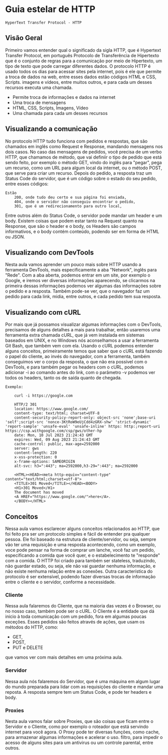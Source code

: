 # Guia estelar de HTTP

    HyperText Transfer Protocol - HTTP

## Visão Geral

Primeiro vamos entender qual o significado da sigla HTTP, que é Hypertext Transfer Protocol, em português Protocolo de Transferência de Hipertexto que é o conjunto de regras para a comunicação por meio de Hipertexto, um tipo de texto que pode carregar diferentes dados. O protocolo HTTP é usado todos os dias para acessar sites pela internet, pois é ele que permite a troca de dados na web, entre esses dados estão códigos HTML e CSS, Scripts. imagens e vídeos, entre muitos outros, e para cada um desses recursos executa uma chamada.

- Permite troca de informações e dados na internet
- Uma troca de mensagens
- HTML, CSS, Scripts, Imagens, Vídeo
- Uma chamada para cada um desses recursos

## Visualizando a comunicação

No protocolo HTTP tudo funciona com pedidos e respostas, que são chamados em inglês como Request e Response, mandando mensagens nos dois casos. No caso das mensagens de pedidos, você precisa de um verbo HTTP, que chamamos de método, que vai definiir o tipo de pedido que está sendo feito, por exemplo o método GET, vindo do inglês para "pegar", pega um recurso, como um URL para algum local da internet, ou o método POST, que serve para criar um recurso. Depois do pedido, a resposta traz um Status Code do servidor, que é um código sobre o estado do seu pedido, entre esses códigos:

    Estão
        200, onde tudo deu certo e sua página foi enviada,
        404, onde o servidor não conseguiu encontrar o pedido,
        301, que é um redirecionamento para outro local,

Entre outros além do Status Code, o servidor pode mandar um header e um body. Existem coisas que podem estar tanto na Request quanto na Response, que são o header e o body, os Headers são campos informativos, e o body contém conteúdo, podendo ser em forma de HTML ou JSON.

## Visualizando com DevTools

Nesta aula vamos aprender um pouco mais sobre HTTP usando a ferramenta DevTools, mais especificamente a aba "Network", inglês para "Rede". Com a aba aberta, podemos entrar em um site, por exemplo o Google, e iremos ver diversas informações aparecendo, se clicarmos na primeira dessas informações podemos ver algumas das informações sobre o pedido e a resposta. Também pode-se ver, que o navegador faz um pedido para cada link, midia, entre outros, e cada pedido tem sua resposta.

## Visualizando com cURL

Por mais que já possamos visualizar algumas informações com o DevTools, precisamos de alguns detalhes a mais para trabalhar, então usaremos uma ferramenta extra chamada cURL, que já vem instalada em sistemas baseados em UNIX, e no Windows nós aconselhamos a usar a ferramenta Git Bash, que também vem com ela. Usando o cURL podemos entender alguns conceitos, primeiramente temos que saber que o cURL está fazendo o papel do cliente, ao invés do navegador, com a ferramenta, também conseguimos ver o corpo da resposta, o que não era possível com o DevTools, e para também pegar os headers com o cURL, podemos adicionar -i ao comando antes do link, com o parâmetro -v podemos ver todos os headers, tanto os de saída quanto de chegada.

    Exemplo:

        curl -i https://google.com
        
        HTTP/2 301 
        location: https://www.google.com/
        content-type: text/html; charset=UTF-8
        content-security-policy-report-only: object-src 'none';base-uri 'self';script-src 'nonce-3KtRoW9eUjCdd4zGRX-shw' 'strict-dynamic' 'report-sample' 'unsafe-eval' 'unsafe-inline' https: http:;report-uri https://csp.withgoogle.com/csp/gws/other-hp
        date: Mon, 10 Jul 2023 21:24:43 GMT
        expires: Wed, 09 Aug 2023 21:24:43 GMT
        cache-control: public, max-age=2592000
        server: gws
        content-length: 220
        x-xss-protection: 0
        x-frame-options: SAMEORIGIN
        alt-svc: h3=":443"; ma=2592000,h3-29=":443"; ma=2592000

        <HTML><HEAD><meta http-equiv="content-type" content="text/html;charset=utf-8">
        <TITLE>301 Moved</TITLE></HEAD><BODY>
        <H1>301 Moved</H1>
        The document has moved
        <A HREF="https://www.google.com/">here</A>.
        </BODY></HTML>

## Conceitos

Nessa aula vamos esclarecer alguns conceitos relacionados ao HTTP, que foi feito pra ser um protocolo simples e fácil de entender pra qualquer pessoa. Ele foi baseado na estrutura de cliente/servidor, ou seja, sempre vão ter uma requisição e uma resposta acontecendo, como um exemplo, voce pode pensar na forma de comprar um lanche, você faz um pedido, especificando a comida que você quer, e o estabelecimento te "responde" com a comida. O HTTP foi criado para também ser stateless, traduzindo, não guardar estado, ou seja, ele não vai guardar nenhuma informação, e não existe nenhuma relação entre as conexões. Outra característica do protocolo é ser extensível, podendo fazer diversas trocas de informação entre o cliente e o servidor, conforme a necessidade.

### Cliente

Nessa aula falaremos do Cliente, que na maioria das vezes é o Browser, ou no nosso caso, também pode ser o cURL. O Cliente é a entidade que dá inicio à toda comunicação com um pedido, fora em algumas poucas exceções. Esses pedidos são feitos através de ações, que usam os métodos do HTTP, como:

- GET,
- POST,
- PUT e DELETE

que vamos ver com mais detalhes em uma próxima aula.

### Servidor

Nessa aula nós falaremos do Servidor, que é uma máquina em algum lugar do mundo preparada para lidar com as requisições do cliente e mandar uma reposta. A resposta sempre tem um Status Code, e pode ter headers e body.

### Proxies

Nesta aula vamos falar sobre Proxies, que são coisas que ficam entre o Servidor e o Cliente, como por exemplo o roteador que está servindo internet para você agora. O Proxy pode ter diversas funções, como cache, para armazenar algumas informações e acelerar o uso. filtro, para impedir o acesso de alguns sites para um antivirus ou um controle parental, entre outros.
